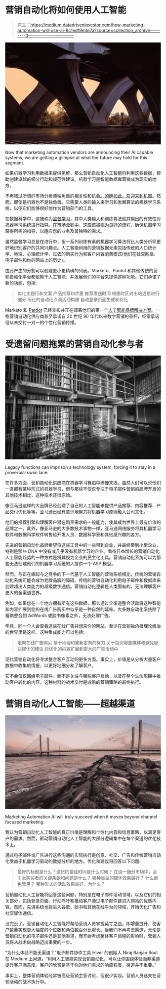 # 营销自动化将如何使用人工智能

> 原文：<https://medium.datadriveninvestor.com/how-marketing-automation-will-use-ai-8c1edf9e3e7a?source=collection_archive---------3----------------------->

![](img/d3685d4a3648c807879c5d6c165514fd.png)

Now that marketing automation vendors are announcing their AI capable systems, we are getting a glimpse at what the future may hold for this segment.

如果机器学习利用数据来提供见解，那么营销自动化人工智能将利用这些数据，帮助创建卓越的细分行动和规范性建议。机器学习是智能数据库营销成为现实的地方。

不再错过所谓的市场分析师独角兽的相关性和机会[。的确如此，](https://blog.atomicreach.com/artificial-intelligence-data-analysis)[欢迎来到机器](https://medium.com/datadriveninvestor/welcome-to-the-machine-marketers-12fa4fb88a77)。然而，即使是机器也不是独角兽。它需要人类的输入来学习和发展算法的机器学习系统，以便它们能够很好地作为营销部门的工具。

在数据科学中，这被称为[监督学习](https://searchenterpriseai.techtarget.com/definition/supervised-learning)，其中人类输入和训练算法就其输出的有效性对机器学习系统进行指导。在市场营销中，这应该被视为良好的流程，确保机器学习获得所需的指导，以适应您的业务及其独特的需求。

虽然监督学习总是在进行中，但一系列训练有素的机器学习算法将比人类分析师更好地识别客户的共同兴趣点。人工智能利用的营销数据元素包括传统的人口统计学、地理、心理统计学、过去的购买行为和客户内容消费模式(他们在社交网络、电子邮件和你的网站上的历史)。

由此产生的分割可以创建更小更精确的列表。Marketo、Pardot 和其他传统的营销自动化平台都依赖于人工智能，并发展他们的平台来提供这种功能。它们承诺了新的功能，包括:

> 优化主题行和文案
> 产品推荐和优惠
> 推荐发送时间
> 根据时区对出站通信进行细分
> 简化的自动化点滴活动构建
> 自动登录页面生成和优化

Marketo 和 [Pardot](https://www.pardot.com/webinars/introducing-einstein-abm-bringing-ai-connected-sales-marketing/) 已经宣布并正在部署他们的第一个[人工智能品牌解决方案](https://www.marketo.com/ai/)。一些营销自动化供应商甚至承诺自 20 世纪 90 年代以来数字营销的圣杯，经常承诺但从未交付一对一的个性化营销传播。

# 受遗留问题拖累的营销自动化参与者

![](img/fe7a0c9e9e003945e03b82ad98820d70.png)

Legacy functions can imprison a technology system, forcing it to stay in a proverbial swim lane.

在许多方面，营销自动化供应商在机器学习舞蹈中姗姗来迟。虽然人们可以说他们一直都有某种形式的机器学习，但与那些不仅仅专注于电子邮件营销的品牌开发的其他技术相比，这种技术还很原始。

像亚马逊这样的大品牌已经创建了自己的人工智能来提供产品推荐、内容推荐、产品交付优化等等。亚马逊已经有意识地努力将机器学习原则融入公司文化。

他们的推荐引擎和理解客户潜在购买需求的一般能力，使其成为世界上最有价值的品牌之一。此外，像亚马逊的大多数技术事物一样，亚马逊网络服务将其机器学习软件和数据科学软件转售给开发人员、数据科学家和其他感兴趣的各方。

先进的营销自动化品牌希望将这些工具中的一些带到企业，并最终带到小型企业，特别是那些 DNA 中没有或几乎没有机器学习的企业。看待日益增长的营销自动化人工智能趋势的一种方式是将其视为企业的民主化工具。营销自动化系统可以为那些无法创建他们的机器学习系统的人提供一个 ASP 模型。

然而，与正在崛起与之竞争的下一代基于人工智能的营销系统相比，传统的营销自动化系统可能会成为老牌品牌的障碍。传统的营销自动化利用电子邮件和数据库来创建超出人类能力的超级数字通信。营销自动化逻辑是人类固有的，无法理解客户更大的全渠道世界。

例如，如果您在一个地方拥有所有这些数据，那么通过全渠道整合活动将这种智能和内容扩展到您的在线广告购买中似乎是一种自然的延伸。大多数自动化系统除了粗略整合到 AdWords 或脸书像素之外，无法处理广告。

毕竟，同一个人会查看这些在线广告并想来你的网站，至少在营销独角兽理论统治的世界里是这样。这种集成能力可以包括:

> 定向在线广告购买
> 基于地理和重新定向的努力
> 关于投资哪些媒体和避免哪些媒体的建议
> 将优化的内容扩展到更大的广告活动中

现代营销自动化将寻求整合客户互动的更多方面。事实上，价值是从分析大量客户数据中收集的情报，以更好地细分和了解客户。

它不会仅仅围绕电子邮件，而不是关注与哪些客户互动，以及在整个生命周期中推动客户转化的内容。这种材料的战术交付是成熟的营销策略的最终执行。

# 营销自动化人工智能——超越渠道

![](img/d98ba7e2a828d441da1ba62cb251c2aa.png)

Marketing Automation AI will truly succeed when it moves beyond channel focused marketing.

我认为营销自动化人工智能的真正价值是理解和个性化内容和信息策略，以满足客户的需求。然而，驱动营销自动化人工智能的大部分逻辑集中在每个渠道的优化技术上。

通过电子邮件或广告进行这些沟通的实际执行是创意、社交、广告和传统营销自动化受益于机器学习驱动的数据分析的地方。优化和建议将回答以下问题:

> 最好的标题是什么？送货的最佳时间是什么时候？
> 在这一细分市场中，会引发购买者的关键条款和问题是什么？
> 哪种类型的媒体效果最好？
> 什么颜色管用？
> 哪种形式的活动效果最好，为什么？

营销自动化人工智能将回答这些问题，特别是在电子邮件活动领域，以及它们的相关部分，包括登录页面、行动呼吁和推动客户通过电子邮件链进入网站的优质内容。然而，先进系统也将进入谷歌、脸书和其他在线平台的领域，开始优化广告和社交媒体通信。

没完没了。营销自动化人工智能将帮助营销人员掌握英寸之战，即增量提升，使客户数量实现更大幅度的个位数和两位数百分比增长。当我们不再考虑渠道，无论是营销自动化的电子邮件还是其他渠道，而开始考虑整体客户旅程的影响时，营销人员将从战术向战略迈出重要的一步。

“为什么体验不能无渠道？”电子邮件协作工具 Hiver 的创始人 Niraj Ranjan Rout 在 Medium 上问道。“利用人工智能实现营销自动化，可以让你围绕体验而非渠道提升客户满意度。客户的欣赏是基于你对他们需求的响应程度，渠道并不重要。”

事实上，整体营销体验经常被高级营销主管讨论，但很少实现。营销人员迷失在营销活动的战术执行中。